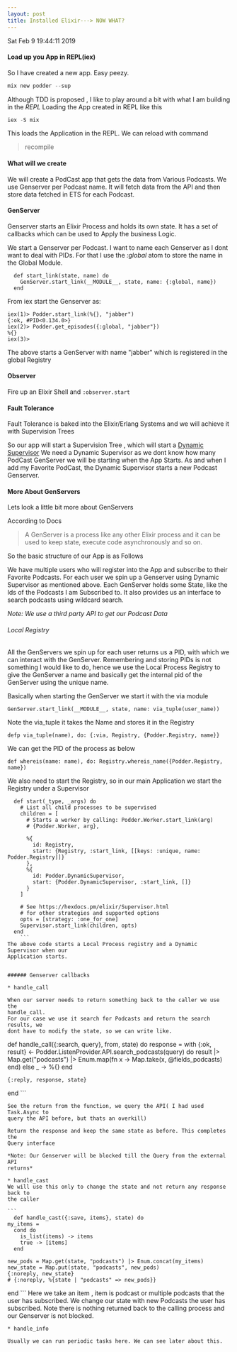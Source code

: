 ```yaml
---
layout: post
title: Installed Elixir---> NOW WHAT? 
---
```


Sat Feb  9 19:44:11 2019

#### Load up you App in REPL(iex)

So I have created a new app. Easy peezy.

```Elixir 
mix new podder --sup 
```

Although TDD is proposed , I like to play around a bit with what I am building 
in the *REPL*
Loading the App created in REPL like this

```Elixir
iex -S mix
```
This loads the Application in the REPL.
We can reload with command 
>recompile

#### What will we create

We will create a PodCast app that gets the data from Various Podcasts.
We use Genserver per Podcast name. It will fetch data from the API and then
store data fetched in ETS for each Podcast.

#### GenServer

Genserver starts an Elixir Process and holds its own state.
It has a set of callbacks which can be used to Apply the business Logic.

We start a Genserver per Podcast. I want to name each Genserver as I dont
want to deal with PIDs. For that I use the *:global* atom to store the name
in the Global Module.

```
  def start_link(state, name) do
    GenServer.start_link(__MODULE__, state, name: {:global, name})
  end
```	
From iex start the Genserver as:

```
iex(1)> Podder.start_link(%{}, "jabber")
{:ok, #PID<0.134.0>}
iex(2)> Podder.get_episodes({:global, "jabber"})
%{}
iex(3)> 
```

The above starts a GenServer with name "jabber" which is registered in the
global Registry


#### Observer

Fire up an Elixir Shell and 
``` :observer.start ```


#### Fault Tolerance

Fault Tolerance is baked into the Elixir/Erlang Systems and we will achieve it
with Supervision Trees

So our app will start a Supervision Tree , which will start a 
[Dynamic Supervisor](https://hexdocs.pm/elixir/DynamicSupervisor.html)
We need a Dynamic Supervisor as we dont know how many PodCast GenServer we will
be starting when the App Starts.
As and when I add my Favorite PodCast, the Dynamic Supervisor starts a new
Podcast Genserver.

#### More About GenServers

Lets look a little bit more about GenServers

According to Docs 
> A GenServer is a process like any other Elixir process and it can be used to keep state, execute code asynchronously and so on.

So the basic structure of our App is as Follows

We have multiple users who will register into the App and subscribe to their
Favorite Podcasts.
For each user we spin up a Genserver using Dynamic Supervisor as mentioned
above.
Each GenServer holds some State, like the Ids of the Podcasts I am Subscribed
to.
It also provides us an interface to search podcasts using wildcard search.

*Note: We use a third party API to get our Podcast Data*

###### Local Registry

All the GenServers we spin up for each user returns us a PID, with which we can
interact with the GenServer. Remembering and storing PIDs is not something I
would like to do, hence we use the Local Process Registry to give the GenServer
a name and basically get the internal pid of the GenServer using the unique
name.

Basically when starting the GenServer we start it with the via module

``` GenServer.start_link(__MODULE__, state, name: via_tuple(user_name)) ```

Note the via_tuple it takes the Name and stores it in the Registry

```
defp via_tuple(name), do: {:via, Registry, {Podder.Registry, name}}
```

We can get the PID of the process as below

```
def whereis(name: name), do: Registry.whereis_name({Podder.Registry, name})
```

We also need to start the Registry, so in our main Application we start the
Registry under a Supervisor 

```
  def start(_type, _args) do
    # List all child processes to be supervised
    children = [
      # Starts a worker by calling: Podder.Worker.start_link(arg)
      # {Podder.Worker, arg},

      %{
        id: Registry,
        start: {Registry, :start_link, [[keys: :unique, name: Podder.Registry]]}
      },
      %{
        id: Podder.DynamicSupervisor,
        start: {Podder.DynamicSupervisor, :start_link, []}
      }
    ]

    # See https://hexdocs.pm/elixir/Supervisor.html
    # for other strategies and supported options
    opts = [strategy: :one_for_one]
    Supervisor.start_link(children, opts)
  end
	```
The above code starts a Local Process registry and a Dynamic Supervisor when our
Application starts.


###### Genserver callbacks

* handle_call

When our server needs to return something back to the caller we use the
handle_call.
For our case we use it search for Podcasts and return the search results, we
dont have to modify the state, so we can write like.

```
  def handle_call({:search, query}, from, state) do
    response =
      with {:ok, result} <- Podder.ListenProvider.API.search_podcasts(query) do
        result
        |> Map.get("podcasts")
        |> Enum.map(fn x -> Map.take(x, @fields_podcasts) end)
      else
        _ -> %{}
      end

    {:reply, response, state}
  end
	```

	See the return from the function, we query the API( I had used Task.Async to
	query the API before, but thats an overkill)

	Return the response and keep the same state as before. This completes the
	Query interface

	*Note: Our Genserver will be blocked till the Query from the external API
	returns*

	* handle_cast
	We will use this only to change the state and not return any response back to
	the caller

	```
	  def handle_cast({:save, items}, state) do
    my_items =
      cond do
        is_list(items) -> items
        true -> [items]
      end

    new_pods = Map.get(state, "podcasts") |> Enum.concat(my_items)
    new_state = Map.put(state, "podcasts", new_pods)
    {:noreply, new_state}
    # {:noreply, %{state | "podcasts" => new_pods}}
  end
	```
	Here we take an item , item is podcast or multiple podcasts that the user has
	subscribed.
	We change our state with new Podcasts the user has subscribed. Note there is
	nothing returned back to the calling process and our Genserver is not blocked.

	* handle_info
	
	Usually we can run periodic tasks here. We can see later about this.
